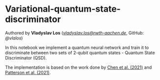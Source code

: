 # Variational-quantum-state-discriminator

Authored by **Vladyslav Los** (*vladyslav.los@rwth-aachen.de*, GitHub: *@vlalos*)

In this notebook we implement a quantum neural network and train it to discriminate between two sets of 2-qubit quantum states - Quantum State Discriminator (QSD). 

The implementation is based on the work done by <a href="https://link.springer.com/10.1007/s42484-020-00025-7" target="_blank">Chen et al. (2021)</a> and <a href="https://link.aps.org/doi/10.1103/PhysRevResearch.3.013063" target="_blank">Patterson et al. (2021)</a>.
